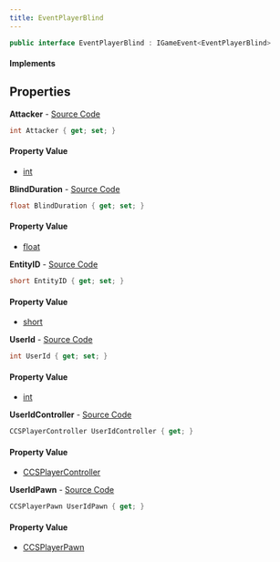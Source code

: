 ```yaml
---
title: EventPlayerBlind
---
```


```csharp
public interface EventPlayerBlind : IGameEvent<EventPlayerBlind>
```

#### Implements

## Properties

**Attacker** - [Source Code](https://github.com/swiftly-solution/swiftlys2/blob/master/managed/src/SwiftlyS2.Generated/GameEvents/Interfaces/EventPlayerBlind.cs#L40)

```csharp
int Attacker { get; set; }
```

#### Property Value

- [int](https://learn.microsoft.com/dotnet/api/system.int32)

**BlindDuration** - [Source Code](https://github.com/swiftly-solution/swiftlys2/blob/master/managed/src/SwiftlyS2.Generated/GameEvents/Interfaces/EventPlayerBlind.cs#L52)

```csharp
float BlindDuration { get; set; }
```

#### Property Value

- [float](https://learn.microsoft.com/dotnet/api/system.single)

**EntityID** - [Source Code](https://github.com/swiftly-solution/swiftlys2/blob/master/managed/src/SwiftlyS2.Generated/GameEvents/Interfaces/EventPlayerBlind.cs#L47)

```csharp
short EntityID { get; set; }
```

#### Property Value

- [short](https://learn.microsoft.com/dotnet/api/system.int16)

**UserId** - [Source Code](https://github.com/swiftly-solution/swiftlys2/blob/master/managed/src/SwiftlyS2.Generated/GameEvents/Interfaces/EventPlayerBlind.cs#L33)

```csharp
int UserId { get; set; }
```

#### Property Value

- [int](https://learn.microsoft.com/dotnet/api/system.int32)

**UserIdController** - [Source Code](https://github.com/swiftly-solution/swiftlys2/blob/master/managed/src/SwiftlyS2.Generated/GameEvents/Interfaces/EventPlayerBlind.cs#L21)

```csharp
CCSPlayerController UserIdController { get; }
```

#### Property Value

- [CCSPlayerController](/docs/api/shared/schemadefinitions/ccsplayercontroller)

**UserIdPawn** - [Source Code](https://github.com/swiftly-solution/swiftlys2/blob/master/managed/src/SwiftlyS2.Generated/GameEvents/Interfaces/EventPlayerBlind.cs#L27)

```csharp
CCSPlayerPawn UserIdPawn { get; }
```

#### Property Value

- [CCSPlayerPawn](/docs/api/shared/schemadefinitions/ccsplayerpawn)


